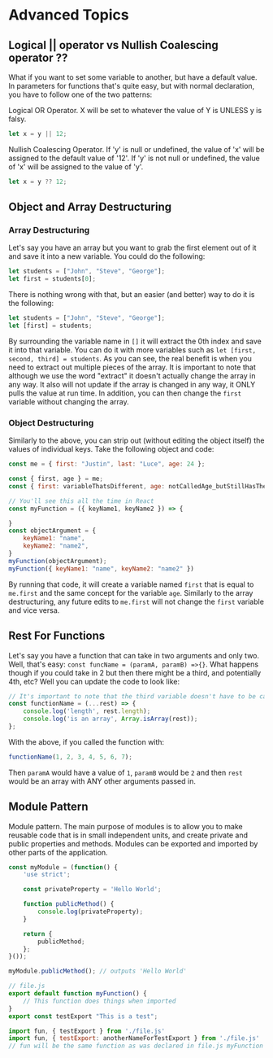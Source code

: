 # Advanced Topics

## Logical || operator vs Nullish Coalescing operator ??

What if you want to set some variable to another, but have a default value. In parameters for functions that's quite easy, but with normal declaration, you have to follow one of the two patterns:

Logical OR Operator. X will be set to whatever the value of Y is UNLESS y is falsy.
```javascript
let x = y || 12;
```

Nullish Coalescing Operator. If 'y' is null or undefined, the value of 'x' will be assigned to the default value of '12'.
If 'y' is not null or undefined, the value of 'x' will be assigned to the value of 'y'.
```javascript
let x = y ?? 12;
```

## Object and Array Destructuring

### Array Destructuring

Let's say you have an array but you want to grab the first element out of it and save it into a new variable. You could do the following:

```javascript
let students = ["John", "Steve", "George"];
let first = students[0];
```

There is nothing wrong with that, but an easier (and better) way to do it is the following:

```javascript
let students = ["John", "Steve", "George"];
let [first] = students;
```

By surrounding the variable name in `[]` it will extract the 0th index and save it into that variable. You can do it with more variables such as `let [first, second, third] = students`. As you can see, the real benefit is when you need to extract out multiple pieces of the array. It is important to note that although we use the word "extract" it doesn't actually change the array in any way. It also will not update if the array is changed in any way, it ONLY pulls the value at run time. In addition, you can then change the `first` variable without changing the array.

### Object Destructuring

Similarly to the above, you can strip out (without editing the object itself) the values of individual keys. Take the following object and code:

```javascript
const me = { first: "Justin", last: "Luce", age: 24 };

const { first, age } = me;
const { first: variableThatsDifferent, age: notCalledAge_butStillHasTheValueOfAge } = me;

// You'll see this all the time in React
const myFunction = ({ keyName1, keyName2 }) => {

}
const objectArgument = {
    keyName1: "name",
    keyName2: "name2",
}
myFunction(objectArgument);
myFunction({ keyName1: "name", keyName2: "name2" }) 
```

By running that code, it will create a variable named `first` that is equal to `me.first` and the same concept for the variable `age`. Similarly to the array destructuring, any future edits to `me.first` will not change the `first` variable and vice versa.

## Rest For Functions

Let's say you have a function that can take in two arguments and only two. Well, that's easy: `const funcName = (paramA, paramB) =>{}`. What happens though if you could take in 2 but then there might be a third, and potentially 4th, etc? Well you can update the code to look like:

```javascript
// It's important to note that the third variable doesn't have to be called rest, but the three dots are required.
const functionName = (...rest) => {
    console.log('length', rest.length);
    console.log('is an array', Array.isArray(rest));
};
```

With the above, if you called the function with:

```javascript
functionName(1, 2, 3, 4, 5, 6, 7);
```

Then `paramA` would have a value of `1`, `paramB` would be `2` and then `rest` would be an array with ANY other arguments passed in.

## Module Pattern

Module pattern. The main purpose of modules is to allow you to make reusable code that is in small independent units, and create private and public properties and methods. Modules can be exported and imported by other parts of the application.

```javascript
const myModule = (function() {
    'use strict';

    const privateProperty = 'Hello World';

    function publicMethod() {
        console.log(privateProperty);
    }

    return {
        publicMethod;
    };
}());

myModule.publicMethod(); // outputs 'Hello World'
```

```javascript
// file.js
export default function myFunction() {
    // This function does things when imported
}
export const testExport "This is a test";
```

```javascript
import fun, { testExport } from './file.js'
import fun, { testExport: anotherNameForTestExport } from './file.js'
// fun will be the same function as was declared in file.js myFunction
```